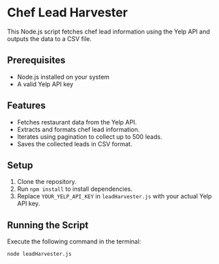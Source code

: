 # Chef Lead Harvester

This Node.js script fetches chef lead information using the Yelp API and outputs the data to a CSV file.

## Prerequisites
- Node.js installed on your system
- A valid Yelp API key

## Features
- Fetches restaurant data from the Yelp API.
- Extracts and formats chef lead information.
- Iterates using pagination to collect up to 500 leads.
- Saves the collected leads in CSV format.

## Setup
1. Clone the repository.
2. Run `npm install` to install dependencies.
3. Replace `YOUR_YELP_API_KEY` in `leadHarvester.js` with your actual Yelp API key.

## Running the Script
Execute the following command in the terminal:

```bash
node leadHarvester.js